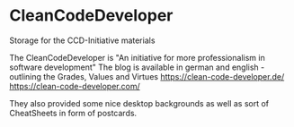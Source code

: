 # CleanCodeDeveloper
Storage for the CCD-Initiative materials

The CleanCodeDeveloper is "An initiative for more professionalism in software development"
The blog is available in german and english - outlining the Grades, Values and Virtues
https://clean-code-developer.de/  https://clean-code-developer.com/

They also provided some nice desktop backgrounds as well as sort of CheatSheets in form of postcards.
